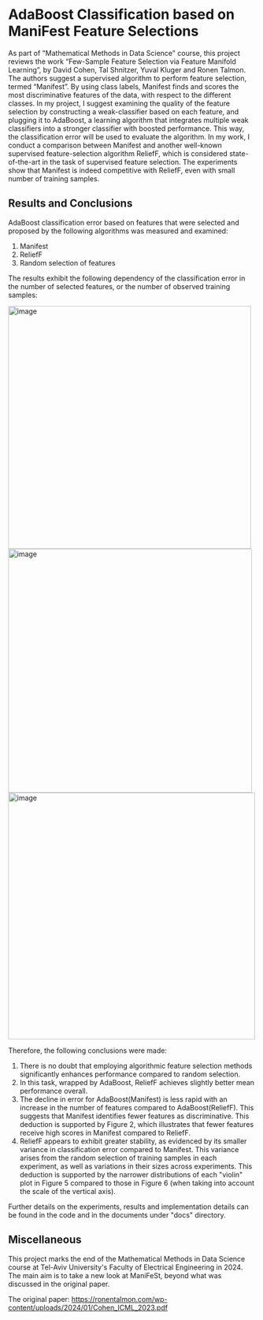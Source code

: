 # AdaBoost Classification based on ManiFest Feature Selections
As part of "Mathematical Methods in Data Science" course, this project reviews the work “Few-Sample Feature Selection via Feature Manifold Learning”, by David Cohen, Tal Shnitzer, Yuval Kluger and Ronen Talmon. 
The authors suggest a supervised algorithm to perform feature selection, termed “Manifest”. By using class labels, Manifest finds and scores the most discriminative features of the data, with respect to the different classes. In my project, I suggest examining the quality of the feature selection by constructing a weak-classifier based on each feature, and plugging it to AdaBoost, a learning algorithm that integrates multiple weak classifiers into a stronger classifier with boosted performance. This way, the classification error will be used to evaluate the algorithm. 
In my work, I conduct a comparison between Manifest and another well-known supervised feature-selection algorithm ReliefF, which is considered state-of-the-art in the task of supervised feature selection. The experiments show that Manifest is indeed competitive with ReliefF, even with small number of training samples.

## Results and Conclusions
AdaBoost classification error based on features that were selected and proposed by the following algorithms was measured and examined:
1. Manifest
2. ReliefF
3. Random selection of features

The results exhibit the following dependency of the classification error in the number of selected features, or the number of observed training samples:

<img width="493" alt="image" src="https://github.com/liavhen/manifest-project/assets/94541934/e835af82-edf8-462f-bfce-a407bc7050f2">


<img width="495" alt="image" src="https://github.com/liavhen/manifest-project/assets/94541934/b9658279-083a-42fc-8eda-7b8b644934bc">


<img width="501" alt="image" src="https://github.com/liavhen/manifest-project/assets/94541934/bc11e03b-220f-45c8-af54-0c9bd54e6c5e">


Therefore, the following conclusions were made:
1.	There is no doubt that employing algorithmic feature selection methods significantly enhances performance compared to random selection.
2.	In this task, wrapped by AdaBoost, ReliefF achieves slightly better mean performance overall.
3.	The decline in error for AdaBoost(Manifest) is less rapid with an increase in the number of features compared to AdaBoost(ReliefF). This suggests that Manifest identifies fewer features as discriminative. This deduction is supported by Figure 2, which illustrates that fewer features receive high scores in Manifest compared to ReliefF.
4.	ReliefF appears to exhibit greater stability, as evidenced by its smaller variance in classification error compared to Manifest. This variance arises from the random selection of training samples in each experiment, as well as variations in their sizes across experiments. This deduction is supported by the narrower distributions of each "violin" plot in Figure 5 compared to those in Figure 6 (when taking into account the scale of the vertical axis).

Further details on the experiments, results and implementation details can be found in the code and in the documents under "docs" directory. 

## Miscellaneous

This project marks the end of the Mathematical Methods in Data Science course at Tel-Aviv University's Faculty of Electrical Engineering in 2024. 
The main aim is to take a new look at ManiFeSt, beyond what was discussed in the original paper.

The original paper:
https://ronentalmon.com/wp-content/uploads/2024/01/Cohen_ICML_2023.pdf
